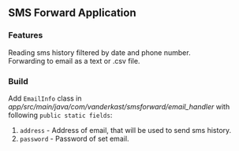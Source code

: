 ## SMS Forward Application

### Features
Reading sms history filtered by date and phone number.  
Forwarding to email as a text or .csv file.   

### Build
Add `EmailInfo` class in _app/src/main/java/com/vanderkast/smsforward/email_handler_ with following `public static fields`:  
1. `address` - Address of email, that will be used to send sms history.  
2. `password` - Password of set email.  